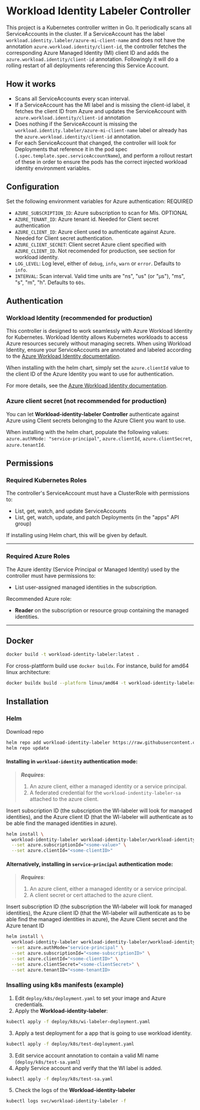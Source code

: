 # Workload Identity Labeler Controller

This project is a Kubernetes controller written in Go. It periodically scans all ServiceAccounts in the cluster. If a ServiceAccount has the label `workload.identity.labeler/azure-mi-client-name` and does not have the annotation `azure.workload.identity/client-id`, the controller fetches the corresponding Azure Managed Identity (MI) client ID and adds the `azure.workload.identity/client-id` annotation. Followingly it will do a rolling restart of all deployments referencing this Service Account.

## How it works
- Scans all ServiceAccounts every scan interval.
- If a ServiceAccount has the MI label and is missing the client-id label, it fetches the client ID from Azure and updates the ServiceAccount with `azure.workload.identity/client-id` annotation
- Does nothing if the ServiceAccount is missing the `workload.identity.labeler/azure-mi-client-name` label or already has the `azure.workload.identity/client-id` annotation.
- For each ServiceAccount that changed, the controller will look for Deployments that reference it in the pod spec (`.spec.template.spec.serviceAccountName`), and perform a rollout restart of these in order to ensure the pods has the correct injected workload identity environment variables.

## Configuration
Set the following environment variables for Azure authentication:
REQUIRED
- `AZURE_SUBSCRIPTION_ID`: Azure subscription to scan for MIs.
OPTIONAL
- `AZURE_TENANT_ID`: Azure tenant id. Needed for Client secret authentication
- `AZURE_CLIENT_ID`: Azure client used to authenticate against Azure. Needed for Client secret authentication.
- `AZURE_CLIENT_SECRET`: Client secret Azure client specified with `AZURE_CLIENT_ID`. Not recomended for production, see section for workload identity.
- `LOG_LEVEL`: Log level, either of `debug`, `info`, `warn` or `error`. Defaults to `info`.
- `INTERVAL`: Scan interval. Valid time units are "ns", "us" (or "µs"), "ms", "s", "m", "h". Defaults to `60s`.

## Authentication

### Workload Identity (recommended for production)

This controller is designed to work seamlessly with Azure Workload Identity for Kubernetes. Workload Identity allows Kubernetes workloads to access Azure resources securely without managing secrets. When using Workload Identity, ensure your ServiceAccounts are annotated and labeled according to the [Azure Workload Identity documentation](https://azure.github.io/azure-workload-identity/docs/).

When installing with the helm chart, simply set the `azure.clientId` value to the client ID of the Azure Identity you want to use for authentication.


For more details, see the [Azure Workload Identity documentation](https://azure.github.io/azure-workload-identity/docs/).

### Azure client secret (not recommended for production)
You can let **Workload-identity-labeler Controller** authenticate against Azure using Client secrets belonging to the Azure Client you want to use.

When installing with the helm chart, populate the following values: `azure.authMode: "service-principal"`, `azure.clientId`, `azure.clientSecret`, `azure.tenantId`.


## Permissions
### Required Kubernetes Roles

The controller's ServiceAccount must have a ClusterRole with permissions to:
- List, get, watch, and update ServiceAccounts
- List, get, watch, update, and patch Deployments (in the "apps" API group)

If installing using Helm chart, this will be given by default.

---

### Required Azure Roles

The Azure identity (Service Principal or Managed Identity) used by the controller must have permissions to:
- List user-assigned managed identities in the subscription.

Recommended Azure role:
- **Reader** on the subscription or resource group containing the managed identities.

---

## Docker
```bash
docker build -t workload-identity-labeler:latest .
```
For cross-plattform build use `docker buildx`. For instance, build for amd64 linux architecture:
```bash
docker buildx build --platform linux/amd64 -t workload-identity-labeler:latest .
```
## Installation
### Helm
Download repo
```bash
helm repo add workload-identity-labeler https://raw.githubusercontent.com/kristeey/workload-identity-labeler/gh-pages
helm repo update
```

#### Installing in `workload-identity` authentication mode:
>**_Requires_**:
>1. An azure client, either a managed identity or a service principal.
>2. A federated credential for the `workload-indentity-labeler-sa` attached to the azure client.

Insert subscription ID (the subscription the WI-labeler will look for managed identities), and the Azure client ID (that the WI-labeler will authenticate as to be able find the managed identities in azure).

```bash
helm install \
  workload-identity-labeler workload-identity-labeler/workload-identity-labeler \
  --set azure.subscriptionId="<some-value>" \
  --set azure.clientId="<some-clientID>"
```
#### Alternatively, installing in `service-principal` authentication mode:
>**_Requires_**:
>1. An azure client, either a managed identity or a service principal.
>2. A client secret or cert attached to the azure client.

Insert subscription ID (the subscription the WI-labeler will look for managed identities), the Azure client ID (that the WI-labeler will authenticate as to be able find the managed identities in azure), the Azure Client secret and the Azure tenant ID

```bash
helm install \
  workload-identity-labeler workload-identity-labeler/workload-identity-labeler \
  --set azure.authMode="service-principal" \
  --set azure.subscriptionId="<some-subscriptionID>" \
  --set azure.clientId="<some-clientID>" \
  --set azure.clientSecret="<some-clientSecret>" \
  --set azure.tenantID="<some-tenantID>
```

### Insalling using k8s manifests (example)
1. Edit `deploy/k8s/deployment.yaml` to set your image and Azure credentials.
2. Apply the **Workload-identity-labeler**:
  ```bash
  kubectl apply -f deploy/k8s/wi-labeler-deployment.yaml
  ```
3. Apply a test deployment for a app that is going to use workload identity.
  ```bash
  kubectl apply -f deploy/k8s/test-deployment.yaml
  ```
3. Edit service account annotation to contain a valid MI name (`deploy/k8s/test-sa.yaml`)
4. Apply Service account and verify that the WI label is added.
  ```bash
  kubectl apply -f deploy/k8s/test-sa.yaml
  ```
5. Check the logs of the **Workload-identity-labeler**
  ```bash
  kubectl logs svc/workload-identity-labeler -f
  ```
